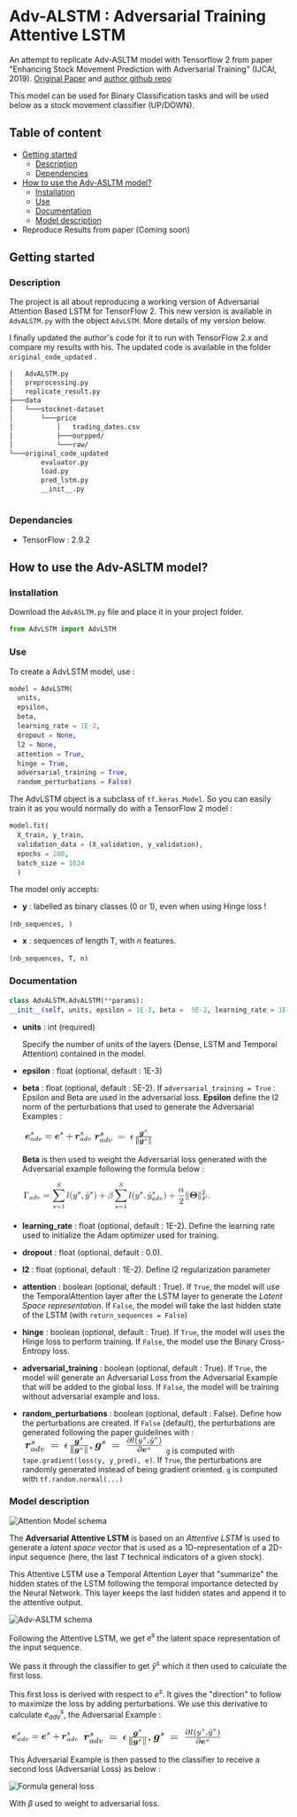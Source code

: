 # Adv-ALSTM : Adversarial Training Attentive LSTM
An attempt to replicate Adv-ASLTM model with Tensorflow 2 from paper "Enhancing Stock Movement Prediction with Adversarial Training" (IJCAI, 2019). [Original Paper](https://arxiv.org/pdf/1810.09936.pdf) and [author github repo](https://github.com/fulifeng/Adv-ALSTM)

This model can be used for Binary Classification tasks and will be used below as a stock movement classifier (UP/DOWN).

## Table of content
- [Getting started](#getting-started)
  - [Description](#description)
  - [Dependencies](#dependancies)
- [How to use the Adv-ASLTM model?](#how-to-use-the-adv-asltm-model)
  - [Installation](#installation)
  - [Use](#use)
  - [Documentation](#documentation)
  - [Model description](#model-description)
- Reproduce Results from paper (Coming soon)

## Getting started
### Description
The project is all about reproducing a working version of Adversarial Attention Based LSTM for TensorFlow 2. This new version is available in ```AdvALSTM.py``` with the object ```AdvLSTM```.
More details of my version below.

I finally updated the author's code for it to run with TensorFlow 2.x and compare my results with his. The updated code is available in the folder ```original_code_updated``` .
```
│   AdvALSTM.py
│   preprocessing.py
│   replicate_result.py
├───data
│   └───stocknet-dataset
│       └───price
│           │   trading_dates.csv
│           ├───ourpped/
│           └───raw/
└───original_code_updated
        evaluator.py
        load.py
        pred_lstm.py
        __init__.py


```
### Dependancies
- TensorFlow : 2.9.2

## How to use the Adv-ASLTM model?
### Installation
Download the ```AdvASLTM.py``` file and place it in your project folder.

```python
from AdvLSTM import AdvLSTM
```
### Use
To create a AdvLSTM model, use :

```python
model = AdvLSTM(
  units, 
  epsilon, 
  beta, 
  learning_rate = 1E-2, 
  dropout = None, 
  l2 = None, 
  attention = True, 
  hinge = True, 
  adversarial_training = True, 
  random_perturbations = False)
```
The AdvLSTM object is a subclass of ```tf.keras.Model```. So you can easily train it as you would normally do with a TensorFlow 2 model : 
```python
model.fit(
  X_train, y_train, 
  validation_data = (X_validation, y_validation),
  epochs = 200, 
  batch_size = 1024
  )
```
The model only accepts:
-  **y** : labelled as binary classes (0 or 1), even when using Hinge loss !

```(nb_sequences, )```
-  **x** : sequences of length T, with *n* features.

```(nb_sequences, T, n)```

### Documentation
```python
class AdvALSTM.AdvALSTM(**params):
__init__(self, units, epsilon = 1E-3, beta =  5E-2, learning_rate = 1E-2, dropout = None, l2 = None, attention = True, hinge = True, adversarial_training = True, random_perturbations = False)
```
- **units** : int (required)

  Specify the number of units of the layers (Dense, LSTM and Temporal Attention) contained in the model.

- **epsilon** : float (optional, default : 1E-3)
- **beta** : float (optional, default : 5E-2). If ```adversarial_training = True``` : Epsilon and Beta are used in the adversarial loss. **Epsilon** define the l2 norm of the perturbations that used to generate the Adversarial Examples :

  <img alt="Formula e_adv" src="https://github.com/ClementPerroud/Adv-ALSTM/blob/main/readme_images/e_adv.JPG?raw=true" height = "30"/>

  <img alt="Formula r_adv" src="https://github.com/ClementPerroud/Adv-ALSTM/blob/main/readme_images/r_adv.JPG?raw=true" height = "30"/>

  **Beta** is then used to weight the Adversarial loss generated with the Adversarial example following the formula below :

  <img alt="Formula general loss" src ="https://github.com/ClementPerroud/Adv-ALSTM/blob/main/readme_images/global_loss.JPG?raw=true" height = "55"/>



- **learning_rate** : float (optional, default : 1E-2). Define the learning rate used to initialize the Adam optimizer used for training.
- **dropout** : float (optional, default : 0.0).
- **l2** : float (optional, default : 1E-2). Define l2 regularization parameter
- **attention** : boolean (optional, default : True). If ```True```, the model will use the TemporalAttention layer after the LSTM layer to generate the *Latent Space representation*. If ```False```, the model will take the last hidden state of the LSTM (with ```return_sequences = False```)
- **hinge** : boolean (optional, default : True). If ```True```, the model will uses the Hinge loss to perform training. If ```False```, the model use the Binary Cross-Entropy loss.
- **adversarial_training** : boolean (optional, default : True). If ```True```, the model will generate an Adversarial Loss from the Adversarial Example that will be added to the global loss. If ```False```, the model will be training without adversarial example and loss.
- **random_perturbations** : boolean (optional, default : False). Define how the perturbations are created. If ```False``` (default), the perturbations are generated following the paper guidelines with :
  <img alt="Formula g_s gradient" src = "https://github.com/ClementPerroud/Adv-ALSTM/blob/main/readme_images/g_s.JPG?raw=true" height = "30" />
  ```g``` is computed with ```tape.gradient(loss(y, y_pred), e)```. If ```True```, the perturbations are randomly generated instead of being gradient oriented. ```g``` is computed with ```tf.random.normal(...)```

### Model description

<img alt="Attention Model schema" src = "https://github.com/ClementPerroud/Adv-ALSTM/blob/main/readme_images/adv_lstm.JPG?raw=true"/>

The **Adversarial Attentive LSTM** is based on an *Attentive LSTM* is used to generate a *latent space vector* that is used as a 1D-representation of a 2D-input sequence (here, the last *T* technical indicators of a given stock).

This Attentive LSTM use a Temporal Attention Layer that "summarize" the hidden states of the LSTM following the temporal importance detected by the Neural Network. This layer keeps the last hidden states and append it to the attentive output.


<img alt="Adv-ASLTM schema" src = "https://github.com/ClementPerroud/Adv-ALSTM/blob/main/readme_images/adv_lstm.JPG?raw=true" />

Following the Attentive LSTM, we get *$e^s$* the latent space representation of the input sequence.

We pass it through the classifier to get *$\hat{y}^s$* which it then used to calculate the first loss. 

This first loss is derived with respect to *$e^s$*. It gives the "direction" to follow to maximize the loss by adding perturbations. We use this derivative to calculate $e_{adv}^{s}$, the Adversarial Example :


<img alt="Formula e_adv" src="https://github.com/ClementPerroud/Adv-ALSTM/blob/main/readme_images/e_adv.JPG?raw=true" height = "30"/>

<img alt="Formula r_adv" src="https://github.com/ClementPerroud/Adv-ALSTM/blob/main/readme_images/g_s.JPG?raw=true" height = "30"/>

This Adversarial Example is then passed to the classifier to receive a second loss (Adversarial Loss) as below : 

<img alt="Formula general loss" src ="https://github.com/ClementPerroud/Adv-ALSTM/blob/main/readme_images/global_loss_description.JPG?raw=true" height = "70"/>


With $\beta$ used to weight to adversarial loss.
